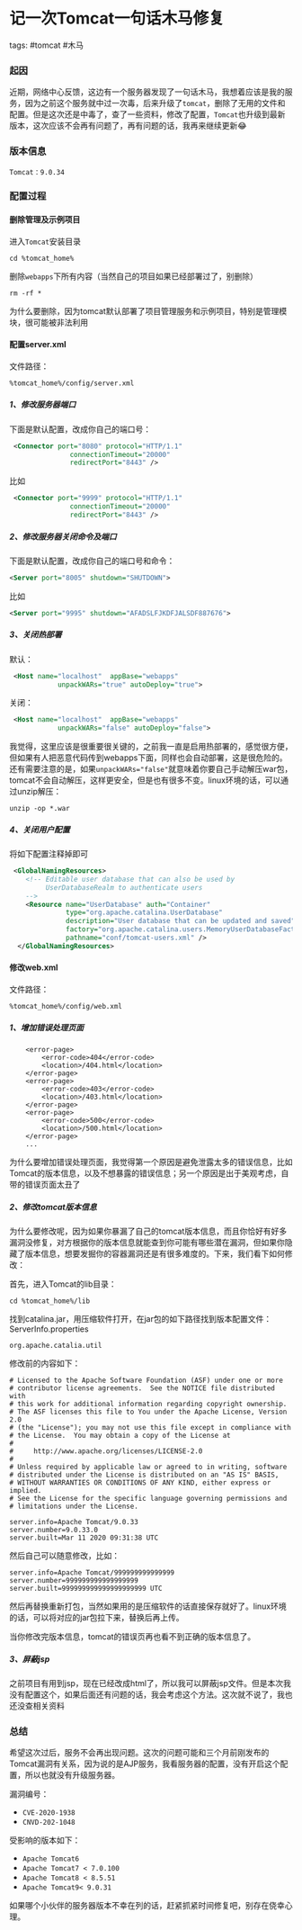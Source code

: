# 记一次Tomcat一句话木马修复
tags: #tomcat #木马

### 起因

近期，网络中心反馈，这边有一个服务器发现了一句话木马，我想着应该是我的服务，因为之前这个服务就中过一次毒，后来升级了`tomcat`，删除了无用的文件和配置。但是这次还是中毒了，查了一些资料，修改了配置，`Tomcat`也升级到最新版本，这次应该不会再有问题了，再有问题的话，我再来继续更新😂

### 版本信息

`Tomcat：9.0.34`

### 配置过程

#### 删除管理及示例项目

进入`Tomcat`安装目录

```
cd %tomcat_home% 
```

删除`webapps`下所有内容（当然自己的项目如果已经部署过了，别删除）

```shell
rm -rf *
```

为什么要删除，因为tomcat默认部署了项目管理服务和示例项目，特别是管理模块，很可能被非法利用

#### 配置server.xml

文件路径：

```sh
%tomcat_home%/config/server.xml
```



##### 1、修改服务器端口

下面是默认配置，改成你自己的端口号：

```xml
 <Connector port="8080" protocol="HTTP/1.1"
               connectionTimeout="20000"
               redirectPort="8443" />
```

比如

```xml
 <Connector port="9999" protocol="HTTP/1.1"
               connectionTimeout="20000"
               redirectPort="8443" />
```



##### 2、修改服务器关闭命令及端口

下面是默认配置，改成你自己的端口号和命令：

```xml
<Server port="8005" shutdown="SHUTDOWN">
```

比如

```XML
<Server port="9995" shutdown="AFADSLFJKDFJALSDF887676">
```

##### 3、关闭热部署

默认：

```xml
 <Host name="localhost"  appBase="webapps"
            unpackWARs="true" autoDeploy="true">
```

关闭：

```xml
 <Host name="localhost"  appBase="webapps"
            unpackWARs="false" autoDeploy="false">
```

我觉得，这里应该是很重要很关键的，之前我一直是启用热部署的，感觉很方便，但如果有人把恶意代码传到webapps下面，同样也会自动部署，这是很危险的。还有需要注意的是，如果`unpackWARs="false"`就意味着你要自己手动解压war包，tomcat不会自动解压，这样更安全，但是也有很多不变。linux环境的话，可以通过unzip解压：

```
unzip -op *.war 
```



##### 4、关闭用户配置

将如下配置注释掉即可

```xml
 <GlobalNamingResources>
    <!-- Editable user database that can also be used by
         UserDatabaseRealm to authenticate users
    -->
    <Resource name="UserDatabase" auth="Container"
              type="org.apache.catalina.UserDatabase"
              description="User database that can be updated and saved"
              factory="org.apache.catalina.users.MemoryUserDatabaseFactory"
              pathname="conf/tomcat-users.xml" />
  </GlobalNamingResources>
```

#### 修改web.xml

文件路径：

```
%tomcat_home%/config/web.xml
```

##### 1、增加错误处理页面

```
    <error-page>
	    <error-code>404</error-code>
		<location>/404.html</location>
	</error-page>
	<error-page>
	    <error-code>403</error-code>
		<location>/403.html</location>
	</error-page>
	<error-page>
	    <error-code>500</error-code>
		<location>/500.html</location>
	</error-page>
    ...
```

为什么要增加错误处理页面，我觉得第一个原因是避免泄露太多的错误信息，比如Tomcat的版本信息，以及不想暴露的错误信息；另一个原因是出于美观考虑，自带的错误页面太丑了

##### 2、修改tomcat版本信息

为什么要修改呢，因为如果你暴漏了自己的tomcat版本信息，而且你恰好有好多漏洞没修复，对方根据你的版本信息就能查到你可能有哪些潜在漏洞，但如果你隐藏了版本信息，想要发掘你的容器漏洞还是有很多难度的。下来，我们看下如何修改：

首先，进入Tomcat的lib目录：

```
cd %tomcat_home%/lib
```

找到catalina.jar，用压缩软件打开，在jar包的如下路径找到版本配置文件：ServerInfo.properties

```
org.apache.catalia.util
```

修改前的内容如下：

```properties
# Licensed to the Apache Software Foundation (ASF) under one or more
# contributor license agreements.  See the NOTICE file distributed with
# this work for additional information regarding copyright ownership.
# The ASF licenses this file to You under the Apache License, Version 2.0
# (the "License"); you may not use this file except in compliance with
# the License.  You may obtain a copy of the License at
#
#     http://www.apache.org/licenses/LICENSE-2.0
#
# Unless required by applicable law or agreed to in writing, software
# distributed under the License is distributed on an "AS IS" BASIS,
# WITHOUT WARRANTIES OR CONDITIONS OF ANY KIND, either express or implied.
# See the License for the specific language governing permissions and
# limitations under the License.

server.info=Apache Tomcat/9.0.33
server.number=9.0.33.0
server.built=Mar 11 2020 09:31:38 UTC
```

然后自己可以随意修改，比如：

```properties
server.info=Apache Tomcat/999999999999999
server.number=999999999999999999
server.built=999999999999999999999 UTC
```

然后再替换重新打包，当然如果用的是压缩软件的话直接保存就好了。linux环境的话，可以将对应的jar包拉下来，替换后再上传。

当你修改完版本信息，tomcat的错误页再也看不到正确的版本信息了。

##### 3、屏蔽jsp

之前项目有用到jsp，现在已经改成html了，所以我可以屏蔽jsp文件。但是本次我没有配置这个，如果后面还有问题的话，我会考虑这个方法。这次就不说了，我也还没查相关资料



### 总结

希望这次过后，服务不会再出现问题。这次的问题可能和三个月前刚发布的Tomcat漏洞有关系，因为说的是AJP服务，我看服务器的配置，没有开启这个配置，所以也就没有升级服务器。

漏洞编号：

- `CVE-2020-1938`
- `CNVD-202-1048`

受影响的版本如下：

- `Apache Tomcat6`
- `Apache Tomcat7 < 7.0.100`
- `Apache Tomcat8 < 8.5.51`
- `Apache Tomcat9< 9.0.31`

如果哪个小伙伴的服务器版本不幸在列的话，赶紧抓紧时间修复吧，别存在侥幸心理。